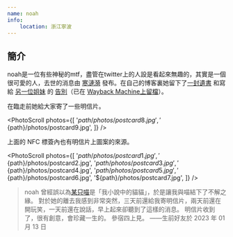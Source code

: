```yaml
---
name: noah
info:
    location: 浙江寧波
---
```


## 簡介

noah是一位有些神秘的mtf，盡管在twitter上的人設是看起來無趣的，其實是一個很可愛的人，去世的消息由 [寒漣漪](https://twitter.com/HANLIANYI520/status/1613697897203367938) 發布。在自己的博客裏她留下了[一封遺書](https://noname3031.one/article/rip_noah/index.html) 和寫給 [另一位姐妹](https://one-among.us/profile/Anilovr) 的 [告別](https://noname3031.one/article/rip_ani/index.html)（已在 [Wayback Machine上留檔](https://web.archive.org/web/20230121030916/https://noname3031.one/)）。

在臨走前她給大家寄了一些明信片。

<PhotoScroll photos={[
    '${path}/photos/postcard8.jpg',
    '${path}/photos/postcard9.jpg',
]} />

上面的 NFC 標簽內也有明信片上圖案的來源。

<PhotoScroll photos={[
    '${path}/photos/postcard1.jpg',
    '${path}/photos/postcard2.jpg',
    '${path}/photos/postcard3.jpg',
    '${path}/photos/postcard4.jpg',
    '${path}/photos/postcard5.jpg',
    '${path}/photos/postcard6.jpg',
    '${path}/photos/postcard7.jpg',
]} />

> noah 曾經誤以為[某只喵](https://one-among.us/profile/MioCardMeow)是「我小說中的貓貓」，於是讓我與喵結下了不解之緣。
> 對於她的離去我感到非常突然，三天前還給我寄明信片，兩天前還在開玩笑，一天前還在說話，早上起來卻聽到了這樣的消息。
> 明信片收到了，很有創意，會珍藏一生的。
> 參宿四上見。
> ——生前好友於 2023 年 01 月 13 日
